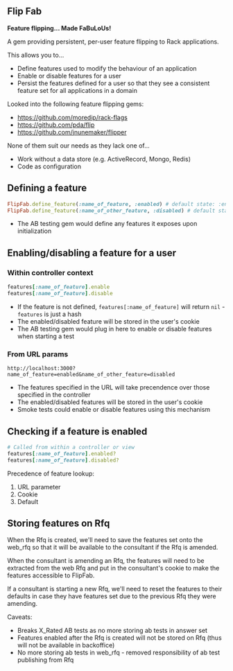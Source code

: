 Flip Fab
--------

**Feature flipping... Made FaBuLoUs!**

A gem providing persistent, per-user feature flipping to Rack applications.

This allows you to...

* Define features used to modify the behaviour of an application
* Enable or disable features for a user
* Persist the features defined for a user so that they see a consistent feature set for all applications in a domain

Looked into the following feature flipping gems:

- https://github.com/moredip/rack-flags
- https://github.com/pda/flip
- https://github.com/jnunemaker/flipper

None of them suit our needs as they lack one of...

* Work without a data store (e.g. ActiveRecord, Mongo, Redis)
* Code as configuration

## Defining a feature

```ruby
FlipFab.define_feature(:name_of_feature, :enabled) # default state: :enabled
FlipFab.define_feature(:name_of_other_feature, :disabled) # default state: :disabled
```

* The AB testing gem would define any features it exposes upon initialization

## Enabling/disabling a feature for a user

### Within controller context

```ruby
features[:name_of_feature].enable
features[:name_of_feature].disable
```

* If the feature is not defined, `features[:name_of_feature]` will return `nil` - `features` is just a hash
* The enabled/disabled feature will be stored in the user's cookie
* The AB testing gem would plug in here to enable or disable features when starting a test

### From URL params

`http://localhost:3000?name_of_feature=enabled&name_of_other_feature=disabled`

* The features specified in the URL will take precendence over those specified in the controller
* The enabled/disabled features will be stored in the user's cookie
* Smoke tests could enable or disable features using this mechanism

## Checking if a feature is enabled

```ruby
# Called from within a controller or view
features[:name_of_feature].enabled?
features[:name_of_feature].disabled?
```

Precedence of feature lookup:

1. URL parameter
1. Cookie
1. Default

## Storing features on Rfq

When the Rfq is created, we'll need to save the features set onto the web_rfq so that it will be available to the consultant if the Rfq is amended.

When the consultant is amending an Rfq, the features will need to be extracted from the web Rfq and put in the consultant's cookie to make the features accessible to FlipFab.

If a consultant is starting a new Rfq, we'll need to reset the features to their defaults in case they have features set due to the previous Rfq they were amending.

Caveats:

- Breaks X_Rated AB tests as no more storing ab tests in answer set
- Features enabled after the Rfq is created will not be stored on Rfq (thus will not be available in backoffice)
- No more storing ab tests in web_rfq - removed responsibility of ab test publishing from Rfq

